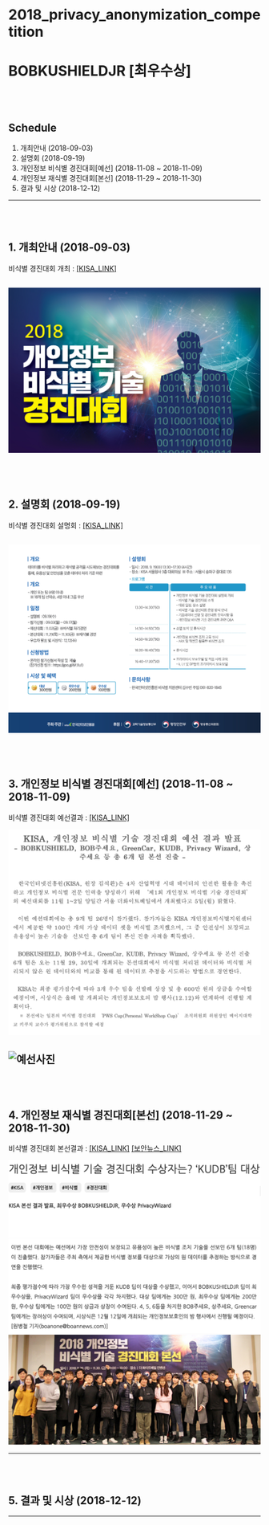 **2018_privacy_anonymization_competition**
==========
**BOBKUSHIELDJR [최우수상]**
==========
 <br>
 <br>
 
## Schedule
 1. 개최안내 (2018-09-03)
 2. 설명회 (2018-09-19)
 3. 개인정보 비식별 경진대회[예선] (2018-11-08 ~ 2018-11-09)
 4. 개인정보 재식별 경진대회[본선] (2018-11-29 ~ 2018-11-30)
 5. 결과 및 시상 (2018-12-12)
---- 
 <br>
 <br>
 
## 1. 개최안내 (2018-09-03)


비식별 경진대회 개최 : [[KISA_LINK]](https://www.kisa.or.kr/notice/press_View.jsp?mode=view&p_No=8&b_No=8&d_No=1705)
  
![개최](https://github.com/zel0rd/2018_privacy_anonymization_competition/blob/master/References/비식별경진대회.jpg)
----
 <br>
 <br>
 
 
 
## 2. 설명회 (2018-09-19)
비식별 경진대회 설명회 : [[KISA_LINK]](https://www.kisa.or.kr/notice/notice_View.jsp?mode=view&p_No=4&b_No=4&d_No=2234)

![설명회](https://github.com/zel0rd/2018_privacy_anonymization_competition/blob/master/References/비식별경진대회설명회.jpg)
----
 <br>
 <br>
 
 
 
## 3. 개인정보 비식별 경진대회[예선] (2018-11-08 ~ 2018-11-09)
비식별 경진대회 예선결과 : [[KISA_LINK]](https://www.kisa.or.kr/notice/press_View.jsp?cPage=1&mode=view&p_No=8&b_No=8&d_No=1726)

![예선결과](https://github.com/zel0rd/2018_privacy_anonymization_competition/blob/master/References/스크린샷%202018-12-11%20오후%202.08.36.png)

![예선사진](https://github.com/zel0rd/2018_privacy_anonymization_competition/blob/master/References/예선사진.jpg)
----
 <br>
 <br>
 
  
  
## 4. 개인정보 재식별 경진대회[본선] (2018-11-29 ~ 2018-11-30)
비식별 경진대회 본선결과 : [[KISA_LINK]](https://www.kisa.or.kr/notice/press_View.jsp?cPage=1&mode=view&p_No=8&b_No=8&d_No=1737)
[[보안뉴스_LINK]](https://www.boannews.com/media/view.asp?idx=75133)

![본선결과](https://github.com/zel0rd/2018_privacy_anonymization_competition/blob/master/References/스크린샷%202018-12-11%20오후%202.14.35.png)
![본선결과](https://github.com/zel0rd/2018_privacy_anonymization_competition/blob/master/References/스크린샷%202018-12-11%20오후%202.30.58.png)
![본선사진](https://github.com/zel0rd/2018_privacy_anonymization_competition/blob/master/References/비식별본선사진.jpg)

----
 <br>
 <br>
 
  
 
## 5. 결과 및 시상 (2018-12-12)
----
 <br>
 <br>
